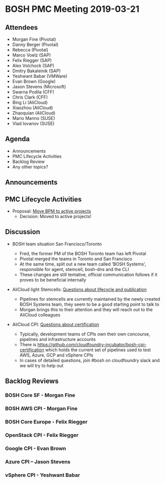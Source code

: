 # BOSH PMC Meeting 2019-03-21

## Attendees
* Morgan Fine (Pivotal)
* Danny Berger (Pivotal)
* Rebecca (Pivotal)
* Marco Voelz (SAP)
* Felix Riegger (SAP)
* Alex Volchock (SAP)
* Dmitry Bakaleinik (SAP)
* Yeshwant Babar (VMWare)
* Evan Brown (Google)
* Jason Stevens (Microsoft)
* Swarna Podila (CFF)
* Chris Clark (CFF)
* Bing Li (AliCloud)
* Xiaozhou (AliCloud)
* Zhaoquian (AliCloud)
* Mario Manno (SUSE)
* Vlad Iovanov (SUSE)

## Agenda

* Announcements
* PMC Lifecycle Activities
* Backlog Review
* Any other topics?

## Announcements


## PMC Lifecycle Activities
* Proposal: [Move BPM to active projects](https://lists.cloudfoundry.org/g/cf-bosh/message/2589)
  * Decision: Moved to active projects!

## Discussion
* BOSH team situation San Francisco/Toronto
  * Fred, the former PM of the BOSH Toronto team has left Pivotal
  * Pivotal merged the teams in Toronto and San Francisco
  * At the same time, split out a new team called 'BOSH Systems', responsible for agent, stemcell, bosh-dns and the CLI
  * These changes are still tentative, official communication follows if it proves to be beneficial internally

* AliCloud light Stemcells: [Questions about lifecycle and publication](https://lists.cloudfoundry.org/g/cf-bosh/message/2602)
  * Pipelines for stemcells are currently maintained by the newly created BOSH Systems team, they seem to be a good starting point to talk to
  * Morgan brings this to their attention and they will reach out to the AliCloud colleagues

* AliCloud CPI: [Questions about certification](https://lists.cloudfoundry.org/g/cf-bosh/message/2603)
  * Typically, development teams of CPIs own their own concourse, pipelines and infrastructure accounts
  * There is https://github.com/cloudfoundry-incubator/bosh-cpi-certification which holds the current set of pipelines used to test AWS, Azure, GCP and vSphere CPIs
  * In cases of detailed questions, join #bosh on cloudfoundry slack and we will try to help out

## Backlog Reviews

### BOSH Core SF - Morgan Fine


### BOSH AWS CPI - Morgan Fine


### BOSH Core Europe - Felix Riegger


### OpenStack CPI - Felix Riegger


### Google CPI - Evan Brown


### Azure CPI – Jason Stevens


### vSphere CPI - Yeshwant Babar

